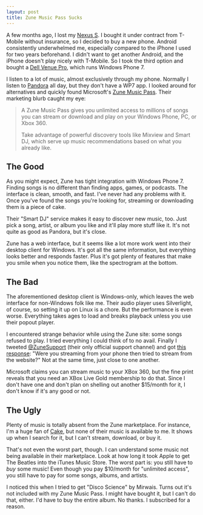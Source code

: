 ```yaml
---
layout: post
title: Zune Music Pass Sucks
---
```


A few months ago, I lost my [Nexus S][1]. I bought it under contract
from T-Mobile without insurance, so I decided to buy a new phone.
Android consistently underwhelmed me, especially compared to the
iPhone I used for two years beforehand. I didn't want to get another
Android, and the iPhone doesn't play nicely with T-Mobile. So I
took the third option and bought a [Dell Venue Pro][2], which runs
Windows Phone 7.

I listen to a lot of music, almost exclusively through my phone.
Normally I listen to [Pandora][3] all day, but they don't have a
WP7 app. I looked around for alternatives and quickly found Microsoft's
[Zune Music Pass][4]. Their marketing blurb caught my eye:

>   A Zune Music Pass gives you unlimited access to millions of
>   songs you can stream or download and play on your Windows Phone,
>   PC, or Xbox 360.
>
>   Take advantage of powerful discovery tools like Mixview and
>   Smart DJ, which serve up music recommendations based on what
>   you already like.

## The Good

As you might expect, Zune has tight integration with Windows Phone
7. Finding songs is no different than finding apps, games, or
podcasts. The interface is clean, smooth, and fast. I've never had
any problems with it. Once you've found the songs you're looking
for, streaming or downloading them is a piece of cake.

Their "Smart DJ" service makes it easy to discover new music, too.
Just pick a song, artist, or album you like and it'll play more
stuff like it. It's not quite as good as Pandora, but it's close.

Zune has a web interface, but it seems like a lot more work went
into their desktop client for Windows. It's got all the same
information, but everything looks better and responds faster. Plus
it's got plenty of features that make you smile when you notice
them, like the spectrogram at the bottom.

## The Bad

The aforementioned desktop client is Windows-only, which leaves the
web interface for non-Windows folk like me. Their audio player uses
Silverlight, of course, so setting it up on Linux is a chore. But
the performance is even worse. Everything takes ages to load and
breaks playback unless you use their popout player.

I encountered strange behavior while using the Zune site: some songs
refused to play. I tried everything I could think of to no avail.
Finally I tweeted [@ZuneSupport][5] (their only official support
channel) and got [this response][6]: "Were you streaming from your
phone then tried to stream from the website?" Not at the same time,
just close to one another.

Microsoft claims you can stream music to your XBox 360, but the
fine print reveals that you need an XBox Live Gold membership to
do that. Since I don't have one and don't plan on shelling out
another $15/month for it, I don't know if it's any good or not.

## The Ugly

Plenty of music is totally absent from the Zune marketplace. For
instance, I'm a huge fan of [Cake][7], but none of their music
is available to me. It shows up when I search for it, but I can't
stream, download, or buy it.

That's not even the worst part, though. I can understand some music
not being available in their marketplace. Look at how long it took
Apple to get The Beatles into the iTunes Music Store. The worst
part is: you still have to *buy* some music! Even though you pay
$10/month for "unlimited access", you still have to pay for some
songs, albums, and artists.

I noticed this when I tried to get "Disco Science" by Mirwais. Turns
out it's not included with my Zune Music Pass. I might have bought
it, but I can't do that, either. I'd have to buy the entire album.
No thanks. I subscribed for a reason.

[1]: http://en.wikipedia.org/wiki/Nexus_S
[2]: http://en.wikipedia.org/wiki/Dell_Venue_Pro
[3]: http://www.pandora.com/
[4]: http://www.zune.net/en-us/products/zunepass/default.htm
[5]: https://twitter.com/ZuneSupport
[6]: https://twitter.com/ZuneSupport/status/131088159638433793
[7]: http://www.cakemusic.com/
